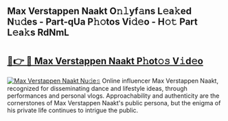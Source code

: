 ## Max Verstappen Naakt O𝚗𝚕yf𝚊ns L𝚎a𝚔ed N𝚞𝚍es - Part-qUa P𝚑𝚘tos Vi𝚍𝚎o - H𝚘𝚝 Part L𝚎a𝚔s RdNmL

# <h2><a href="http://kf6xibw.oniu.top/?m=Max+Verstappen+Naakt">🔗👉 🔴 Max Verstappen Naakt P𝚑ot𝚘𝚜 V𝚒d𝚎o</a></h2>

[![Max Verstappen Naakt Nu𝚍e𝚜](https://i.imgur.com/0qMVB7G.gif)](http://kf6xibw.oniu.top/?m=Max+Verstappen+Naakt)
Online influencer Max Verstappen Naakt, recognized for disseminating dance and lifestyle ideas, through performances and personal vlogs. Approachability and authenticity are the cornerstones of Max Verstappen Naakt's public persona, but the enigma of his private life continues to intrigue the public.  
